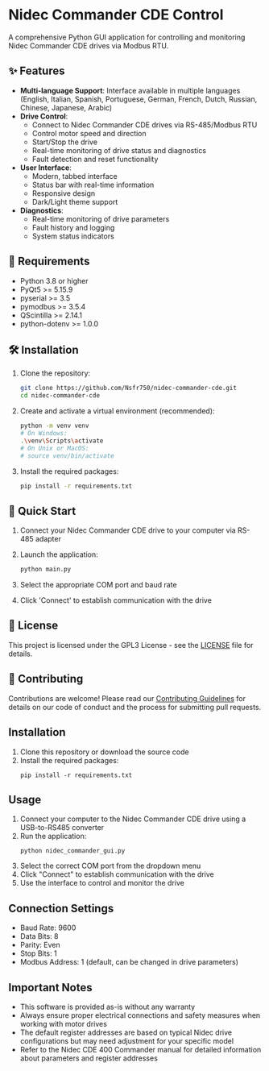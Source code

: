 # Nidec Commander CDE Control

A comprehensive Python GUI application for controlling and monitoring Nidec Commander CDE drives via Modbus RTU.

## ✨ Features

- **Multi-language Support**: Interface available in multiple languages (English, Italian, Spanish, Portuguese, German, French, Dutch, Russian, Chinese, Japanese, Arabic)
- **Drive Control**:
  - Connect to Nidec Commander CDE drives via RS-485/Modbus RTU
  - Control motor speed and direction
  - Start/Stop the drive
  - Real-time monitoring of drive status and diagnostics
  - Fault detection and reset functionality
- **User Interface**:
  - Modern, tabbed interface
  - Status bar with real-time information
  - Responsive design
  - Dark/Light theme support
- **Diagnostics**:
  - Real-time monitoring of drive parameters
  - Fault history and logging
  - System status indicators

## 🚀 Requirements

- Python 3.8 or higher
- PyQt5 >= 5.15.9
- pyserial >= 3.5
- pymodbus >= 3.5.4
- QScintilla >= 2.14.1
- python-dotenv >= 1.0.0

## 🛠 Installation

1. Clone the repository:

   ```bash
   git clone https://github.com/Nsfr750/nidec-commander-cde.git
   cd nidec-commander-cde
   ```

2. Create and activate a virtual environment (recommended):

   ```bash
   python -m venv venv
   # On Windows:
   .\venv\Scripts\activate
   # On Unix or MacOS:
   # source venv/bin/activate
   ```

3. Install the required packages:

   ```bash
   pip install -r requirements.txt
   ```

## 🚦 Quick Start

1. Connect your Nidec Commander CDE drive to your computer via RS-485 adapter

2. Launch the application:

   ```bash
   python main.py
   ```

3. Select the appropriate COM port and baud rate
4. Click 'Connect' to establish communication with the drive

## 📝 License

This project is licensed under the GPL3 License - see the [LICENSE](LICENSE) file for details.

## 🤝 Contributing

Contributions are welcome! Please read our [Contributing Guidelines](CONTRIBUTING.md) for details on our code of conduct and the process for submitting pull requests.

## Installation

1. Clone this repository or download the source code
2. Install the required packages:
   ```
   pip install -r requirements.txt
   ```

## Usage

1. Connect your computer to the Nidec Commander CDE drive using a USB-to-RS485 converter
2. Run the application:
   ```
   python nidec_commander_gui.py
   ```
3. Select the correct COM port from the dropdown menu
4. Click "Connect" to establish communication with the drive
5. Use the interface to control and monitor the drive

## Connection Settings

- Baud Rate: 9600
- Data Bits: 8
- Parity: Even
- Stop Bits: 1
- Modbus Address: 1 (default, can be changed in drive parameters)

## Important Notes

- This software is provided as-is without any warranty
- Always ensure proper electrical connections and safety measures when working with motor drives
- The default register addresses are based on typical Nidec drive configurations but may need adjustment for your specific model
- Refer to the Nidec CDE 400 Commander manual for detailed information about parameters and register addresses

